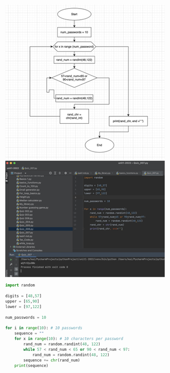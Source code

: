 ![Flowchart](https://github.com/KaiFig/unit-1/blob/main/Quiz/Quiz_007.jpg)
![Test](https://github.com/KaiFig/unit-1/blob/main/Quiz/Quiz_007_test.jpg)
```.py
import random

digits = [48,57]
upper = [65,90]
lower = [97,122]

num_passwords = 10

for i in range(10): # 10 passwords
    sequence = ""
    for x in range(10): # 10 characters per password
        rand_num = random.randint(48, 122)
        while 57 < rand_num < 65 or 90 < rand_num < 97:
            rand_num = random.randint(48, 122)
        sequence += chr(rand_num)
    print(sequence)
